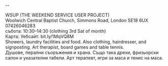 
--

WSUP (THE WEEKEND SERVICE USER PROJECT)  
Woolwich Central Baptist Church, Simmons Road, London SE18 6UX  
07426046283  
събота: 10:30–14:30 (clothing 3rd Sat of month)  
Карта: Уебсайт: bit.ly/1MqVQ8M  
Showers, laundry facilities and food. Also clothing, hairdresser, and signposting. Art therapist, board games and table tennis.  
Душове, перални съоръжения и храна. Също така дрехи, фризьорски салон и указателни табели. Арт терапевт, игри за маса и тенис на маса.  
  
